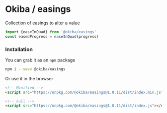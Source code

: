 

# Okiba / easings
Collection of easings to alter a value




```javascript
import {easeInQuad} from '@okiba/easings'
const easedProgress = easeInQuad(progress)
```



### Installation

You can grab it as an `npm` package 
```bash
npm i --save @okiba/easings
```

Or use it in the browser
```html
<!-- Minified -->
<script src="https://unpkg.com/@okiba/easings@1.0.11/dist/index.min.js"></script>

<!-- Full -->
<script src="https://unpkg.com/@okiba/easings@1.0.11/dist/index.js"></script>
```



